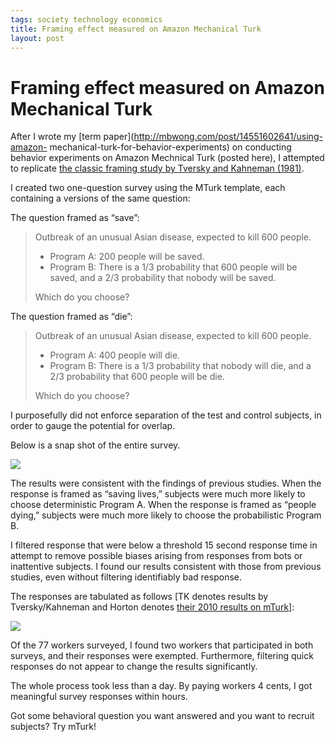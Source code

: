 ```yaml
--- 
tags: society technology economics
title: Framing effect measured on Amazon Mechanical Turk
layout: post
---
```

# Framing effect measured on Amazon Mechanical Turk

After I wrote my [term paper](http://mbwong.com/post/14551602641/using-amazon-
mechanical-turk-for-behavior-experiments) on conducting behavior experiments
on Amazon Mechnical Turk (posted here), I attempted to replicate [the classic
framing study by Tversky and Kahneman
(1981)](http://en.wikipedia.org/wiki/Framing_effect_(psychology)).

I created two one-question survey using the MTurk template, each containing a
versions of the same question:

The question framed as “save”:

> Outbreak of an unusual Asian disease, expected to kill 600 people.
>
> * Program A: 200 people will be saved.
> * Program B: There is a 1/3 probability that 600 people will be saved, and a 2/3 probability that nobody will be saved.
>
> Which do you choose?

The question framed as “die”:

> Outbreak of an unusual Asian disease, expected to kill 600 people.
>
> * Program A: 400 people will die.
> * Program B: There is a 1/3 probability that nobody will die, and a 2/3 probability that 600 people will be die.
>
> Which do you choose?

I purposefully did not enforce separation of the test and control subjects, in
order to gauge the potential for overlap.

Below is a snap shot of the entire survey.

![](http://media.tumblr.com/tumblr_lwjd39nBVB1r3oiuq.png)

The results were consistent with the findings of previous studies. When the
response is framed as “saving lives,” subjects were much more likely to choose
deterministic Program A. When the response is framed as “people dying,”
subjects were much more likely to choose the probabilistic Program B.

I filtered response that were below a threshold 15 second response time in
attempt to remove possible biases arising from responses from bots or
inattentive subjects. I found our results consistent with those from previous
studies, even without filtering identifiably bad response.

The responses are tabulated as follows [TK denotes results by Tversky/Kahneman
and Horton denotes [their 2010 results on
mTurk](http://www.nber.org/papers/w15961)]:

![](http://media.tumblr.com/tumblr_lwjcwoWqnW1r3oiuq.png)

Of the 77 workers surveyed, I found two workers that participated in both
surveys, and their responses were exempted. Furthermore, filtering quick
responses do not appear to change the results significantly.

The whole process took less than a day. By paying workers 4 cents, I got
meaningful survey responses within hours.

Got some behavioral question you want answered and you want to recruit
subjects? Try mTurk!

